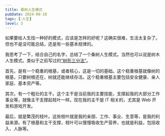 ```yaml
---
title: 桑树人生模式
pubDate: 2024-08-18
tags: [💧人生]
level: 3
---
```


如果要给人生找一种好的模式，应该是怎样的好呢？这确实很难，生活太复杂了。但也不是没可能总结，还是有一些基本规律的。

我思考了一下，结合自己的名字，总结了一个桑树人生模式。当然也可以说是树木人生模式。类似于之前写过的[“树形三分法”](/xyy/20240722c)。

首先，是有一个稳重的根基，或者核心，这是一切的基础。这个稳重根基就像树的根基，只要树根还在，树就还能继续存活。这个稳重根基主要包括安全健康、亲人家庭、基本资产等。

其次，有一个粗壮的主干。这个主干是当前我的主要技能，支撑起我的大部分工作事业等，就像主干支撑起枝叶一样。现在我的主干是 IT 相关的，尤其是 Web 开发和游戏开发。

最后，就是繁茂的枝叶。这些枝叶就是我的亲朋、工作、事业、生意等，是我的利益来源。有了根基和主干支撑，枝叶可以慢慢吸收生产营养，也就是利益，包括收入、人脉等。
